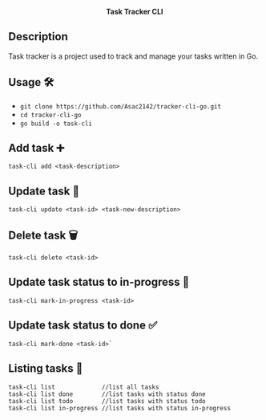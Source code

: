 <p align="center"><strong>Task Tracker CLI</strong></p>

## Description
Task tracker is a project used to track and manage your tasks written in Go.

## Usage 🛠
- `git clone https://github.com/Asac2142/tracker-cli-go.git`
- `cd tracker-cli-go`
- `go build -o task-cli`

## Add task ➕
```
task-cli add <task-description>
```

## Update task 🔄
```
task-cli update <task-id> <task-new-description>
```

## Delete task 🗑️
```
task-cli delete <task-id>
```

## Update task status to in-progress 🔧
```
task-cli mark-in-progress <task-id>
```
## Update task status to done ✅
```
task-cli mark-done <task-id>`
```

## Listing tasks 👀
```
task-cli list             //list all tasks
task-cli list done        //list tasks with status done
task-cli list todo        //list tasks with status todo
task-cli list in-progress //list tasks with status in-progress
```
